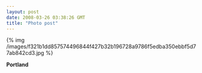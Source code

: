 ```yaml
---
layout: post
date: 2008-03-26 03:38:26 GMT
title: "Photo post"
---
```

{% img /images/f321b1dd857574496844f427b32b196728a9786f5edba350ebbf5d77ab842cd3.jpg %}

<b>Portland</b>